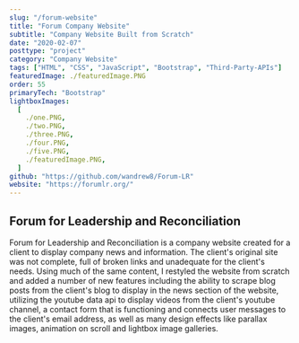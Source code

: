 ```yaml
---
slug: "/forum-website"
title: "Forum Company Website"
subtitle: "Company Website Built from Scratch"
date: "2020-02-07"
posttype: "project"
category: "Company Website"
tags: ["HTML", "CSS", "JavaScript", "Bootstrap", "Third-Party-APIs"]
featuredImage: ./featuredImage.PNG
order: 55
primaryTech: "Bootstrap"
lightboxImages:
  [
    ./one.PNG,
    ./two.PNG,
    ./three.PNG,
    ./four.PNG,
    ./five.PNG,
    ./featuredImage.PNG,
  ]
github: "https://github.com/wandrew8/Forum-LR"
website: "https://forumlr.org/"
---
```


## Forum for Leadership and Reconciliation

Forum for Leadership and Reconciliation is a company website created for a client to display company news and information. The client's original site was not complete, full of broken links and unadequate for the client's needs. Using much of the same content, I restyled the website from scratch and added a number of new features including the ability to scrape blog posts from the client's blog to display in the news section of the website, utilizing the youtube data api to display videos from the client's youtube channel, a contact form that is functioning and connects user messages to the client's email address, as well as many design effects like parallax images, animation on scroll and lightbox image galleries.
